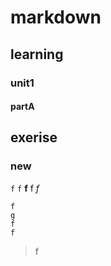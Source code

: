 # markdown
## learning 
### unit1
#### partA
## exerise
### new

`f` ``f``
**f**
f
*f*
```
f
g
f
f
```
>f
